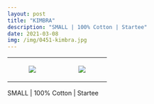 ```yaml
---
layout: post
title: "KIMBRA"
description: "SMALL | 100% Cotton | Startee"
date: 2021-03-08
img: /img/0451-kimbra.jpg
---
```




<table style="width:100%;"><tr><td style="vertical-align:top;">
      <figure class="tmblr-full" data-orig-height="2048" data-orig-width="1365" data-orig-src="https://concertshirts.netlify.app/shirts/0451/0451-01.jpg"><img src="https://64.media.tumblr.com/cc218952336705ca115d456c0b352241/647103aadeac6292-d6/s540x810/e2c2968848dd776bb58ccd45b0b66fbd37b9bbbb.jpg" data-orig-height="2048" data-orig-width="1365" data-orig-src="https://concertshirts.netlify.app/shirts/0451/0451-01.jpg"/></figure></td>
    <td style="vertical-align:top;">
      <figure class="tmblr-full" data-orig-height="2048" data-orig-width="1365" data-orig-src="https://concertshirts.netlify.app/shirts/0451/0451-02.jpg"><img src="https://64.media.tumblr.com/7e9d0d25bbcba6456c80e6f1127ba05d/647103aadeac6292-9e/s540x810/42716250f6d3403ba82b45f3b90bcf88b210b1d1.jpg" data-orig-height="2048" data-orig-width="1365" data-orig-src="https://concertshirts.netlify.app/shirts/0451/0451-02.jpg"/></figure></td>
  </tr></table><p>
  SMALL | 100% Cotton | Startee
</p>
